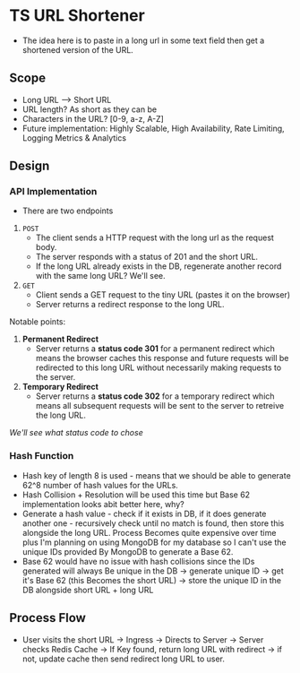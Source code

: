 # TS URL Shortener

- The idea here is to paste in a long url in some text field then get a shortened version of the URL.

## Scope

- Long URL --> Short URL
- URL length? As short as they can be
- Characters in the URL? [0-9, a-z, A-Z]
- Future implementation: Highly Scalable, High Availability, Rate Limiting, Logging Metrics & Analytics

## Design

### API Implementation

- There are two endpoints

1. `POST`
   - The client sends a HTTP request with the long url as the request body.
   - The server responds with a status of 201 and the short URL.
   - If the long URL already exists in the DB, regenerate another record with the same long URL? We'll see.
2. `GET`
   - Client sends a GET request to the tiny URL (pastes it on the browser)
   - Server returns a redirect response to the long URL.

Notable points:

1. **Permanent Redirect**
   - Server returns a **status code 301** for a permanent redirect which means the browser caches this response and future requests will be redirected to this long URL without necessarily making requests to the server.
2. **Temporary Redirect**
   - Server returns a **status code 302** for a temporary redirect which means all subsequent requests will be sent to the server to retreive the long URL.

_We'll see what status code to chose_

### Hash Function

- Hash key of length 8 is used - means that we should be able to generate 62^8 number of hash values for the URLs.
- Hash Collision + Resolution will be used this time but Base 62 implementation looks abit better here, why?
- Generate a hash value - check if it exists in DB, if it does generate another one - recursively check until no match is found, then store this alongside the long URL. Process Becomes quite expensive over time plus I'm planning on using MongoDB for my database so I can't use the unique IDs provided By MongoDB to generate a Base 62.
- Base 62 would have no issue with hash collisions since the IDs generated will always Be unique in the DB -> generate unique ID -> get it's Base 62 (this Becomes the short URL) -> store the unique ID in the DB alongside short URL + long URL

## Process Flow

- User visits the short URL -> Ingress -> Directs to Server -> Server checks Redis Cache -> If Key found, return long URL with redirect -> if not, update cache then send redirect long URL to user.
